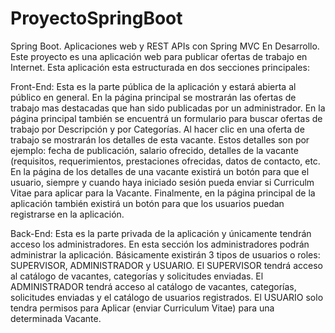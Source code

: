# ProyectoSpringBoot
Spring Boot. Aplicaciones web y REST APIs con Spring MVC
En Desarrollo.
Este proyecto es una aplicación web para publicar ofertas de trabajo en Internet. Esta aplicación esta estructurada en dos secciones principales:

Front-End: Esta es la parte pública de la aplicación y estará abierta al público en general. En la página principal se mostrarán las ofertas de trabajo mas destacadas que han sido publicadas por un administrador. En la página principal también se encuentrá un formulario para buscar ofertas de trabajo por Descripción y por Categorías. Al hacer clic en una oferta de trabajo se mostrarán los detalles de esta vacante. Estos detalles son por ejemplo: fecha de publicación, salario ofrecido, detalles de la vacante (requisitos, requerimientos, prestaciones ofrecidas, datos de contacto, etc. En la página de los detalles de una vacante existirá un botón para que el usuario, siempre y cuando haya iniciado sesión pueda enviar si Curriculm Vitae para aplicar para la Vacante. Finalmente, en la página principal de la aplicación también existirá un botón para que los usuarios puedan registrarse en la aplicación.

Back-End: Esta es la parte privada de la aplicación y únicamente tendrán acceso los administradores. En esta sección los administradores podrán administrar la aplicación. Básicamente existirán 3 tipos de usuarios o roles: SUPERVISOR, ADMINISTRADOR y USUARIO. El SUPERVISOR tendrá acceso al catálogo de vacantes, categorías y solicitudes enviadas. El ADMINISTRADOR tendrá acceso al catálogo de vacantes, categorías, solicitudes enviadas y el catálogo de usuarios registrados. El USUARIO solo tendra permisos para Aplicar (enviar Curriculum Vitae) para una determinada Vacante.

